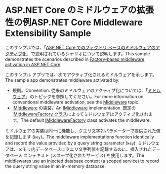 # <a name="aspnet-core-middleware-extensibility-sample"></a><span data-ttu-id="3f895-101">ASP.NET Core のミドルウェアの拡張性の例</span><span class="sxs-lookup"><span data-stu-id="3f895-101">ASP.NET Core Middleware Extensibility Sample</span></span>

<span data-ttu-id="3f895-102">このサンプルでは、「[ASP.NET Core でのファクトリ ベースのミドルウェアのアクティブ化](https://docs.microsoft.com/aspnet/core/fundamentals/middleware/middleware-extensibility)」で説明されているシナリオについて説明します。</span><span class="sxs-lookup"><span data-stu-id="3f895-102">This sample demonstrates the scenarios described in [Factory-based middleware activation in ASP.NET Core](https://docs.microsoft.com/aspnet/core/fundamentals/middleware/middleware-extensibility).</span></span>

<span data-ttu-id="3f895-103">このサンプル アプリでは、次でアクティブ化されるミドルウェアを示します。</span><span class="sxs-lookup"><span data-stu-id="3f895-103">The sample app demonstrates middleware activated by:</span></span>

* <span data-ttu-id="3f895-104">規則。</span><span class="sxs-lookup"><span data-stu-id="3f895-104">Convention.</span></span> <span data-ttu-id="3f895-105">従来のミドルウェアのアクティブ化については、「[ミドルウェア](https://docs.microsoft.com/aspnet/core/fundamentals/middleware/)」のトピックを参照してください。</span><span class="sxs-lookup"><span data-stu-id="3f895-105">For more information on conventional middleware activation, see the [Middleware](https://docs.microsoft.com/aspnet/core/fundamentals/middleware/) topic.</span></span>
* <span data-ttu-id="3f895-106">[IMiddleware](https://docs.microsoft.com/dotnet/api/microsoft.aspnetcore.http.imiddleware) の実装。</span><span class="sxs-lookup"><span data-stu-id="3f895-106">An [IMiddleware](https://docs.microsoft.com/dotnet/api/microsoft.aspnetcore.http.imiddleware) implementation.</span></span> <span data-ttu-id="3f895-107">既定の [IMiddlewareFactory クラス](https://docs.microsoft.com/dotnet/api/microsoft.aspnetcore.http.imiddlewarefactory)によってミドルウェアはアクティブ化されます。</span><span class="sxs-lookup"><span data-stu-id="3f895-107">The default [IMiddlewareFactory](https://docs.microsoft.com/dotnet/api/microsoft.aspnetcore.http.imiddlewarefactory) class activates the middleware.</span></span>

<span data-ttu-id="3f895-108">ミドルウェアの実装は同一に機能し、クエリ文字列パラメーターで提供された値を記録します (`key`)。</span><span class="sxs-lookup"><span data-stu-id="3f895-108">The middleware implementations function identically and record the value provided by a query string parameter (`key`).</span></span> <span data-ttu-id="3f895-109">ミドルウェアは、メモリ内データベースにクエリ文字列値を記録するのに、挿入されたデータベース コンテキスト (スコープ化されたサービス) を使用します。</span><span class="sxs-lookup"><span data-stu-id="3f895-109">The middlewares use an injected database context (a scoped service) to record the query string value in an in-memory database.</span></span>

